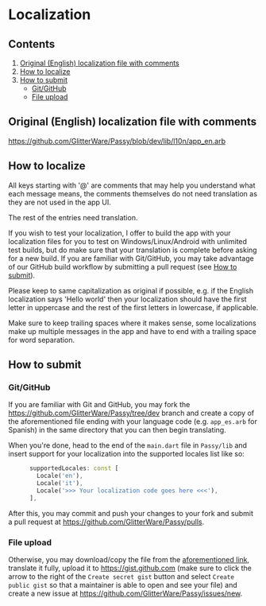 # Localization

## Contents

1. [Original (English) localization file with comments](#original-english-localization-file-with-comments)
2. [How to localize](#how-to-localize)
3. [How to submit](#how-to-submit)
    - [Git/GitHub](#gitgithub)
    - [File upload](#file-upload)

## Original (English) localization file with comments

https://github.com/GlitterWare/Passy/blob/dev/lib/l10n/app_en.arb

## How to localize

All keys starting with '@' are comments that may help you understand what each message means, the comments themselves do not need translation as they are not used in the app UI.

The rest of the entries need translation.

If you wish to test your localization, I offer to build the app with your localization files for you to test on Windows/Linux/Android with unlimited test builds, but do make sure that your translation is complete before asking for a new build. If you are familiar with Git/GitHub, you may take advantage of our GitHub build workflow by submitting a pull request (see [How to submit](#how-to-submit)).

Please keep to same capitalization as original if possible, e.g. if the English localization says 'Hello world' then your localization should have the first letter in uppercase and the rest of the first letters in lowercase, if applicable.

Make sure to keep trailing spaces where it makes sense, some localizations make up multiple messages in the app and have to end with a trailing space for word separation.

## How to submit

### Git/GitHub

If you are familiar with Git and GitHub, you may fork the https://github.com/GlitterWare/Passy/tree/dev branch and create a copy of the aforementioned file ending with your language code (e.g. `app_es.arb` for Spanish) in the same directory that you can then begin translating.

When you're done, head to the end of the `main.dart` file in `Passy/lib` and insert support for your localization into the supported locales list like so:
```dart
      supportedLocales: const [
        Locale('en'),
        Locale('it'),
        Locale('>>> Your localization code goes here <<<'),
      ],
```

After this, you may commit and push your changes to your fork and submit a pull request at https://github.com/GlitterWare/Passy/pulls.

### File upload

Otherwise, you may download/copy the file from the [aforementioned link](https://github.com/GlitterWare/Passy/blob/dev/lib/l10n/app_en.arb), translate it fully, upload it to https://gist.github.com (make sure to click the arrow to the right of the `Create secret gist`  button and select `Create public gist` so that a maintainer is able to open and see your file) and create a new issue at https://github.com/GlitterWare/Passy/issues/new.

